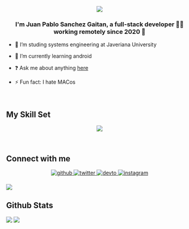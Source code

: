 <div align="center">
<img src="https://rishavanand.github.io/static/images/greetings.gif" align="center" style="width: 100% height="200px" />
</div>  
  

### <div align="center">I'm Juan Pablo Sanchez Gaitan, a full-stack developer 👨‍💻 working remotely since 2020 🚀</div>  
  

- 🔭 I’m studing systems engineering at Javeriana University
  

- 🌱 I’m currently learning android
  

- ❓ Ask me about anything  [here](https://github.com/jpsanchezg/jpsanchezg/issues) 
  

- ⚡ Fun fact: I hate MACos  
  

<br/>  


## My Skill Set  
<p align="center">
  <a href="https://skillicons.dev">
    <img src="https://skillicons.dev/icons?i=git,android,docker,c,vim" />
  </a>
</p>

<br/>  


## Connect with me  
<div align="center">
<a href="https://github.com/jpsanchezg" target="_blank">
<img src=https://img.shields.io/badge/github-%2324292e.svg?&style=for-the-badge&logo=github&logoColor=white alt=github style="margin-bottom: 5px;" />
</a>
<a href="https://twitter.com/unpoemaesunico" target="_blank">
<img src=https://img.shields.io/badge/twitter-%2300acee.svg?&style=for-the-badge&logo=twitter&logoColor=white alt=twitter style="margin-bottom: 5px;" />
</a>
<a href="https://dev.to/jpsanchezg" target="_blank">
<img src=https://img.shields.io/badge/dev.to-%2308090A.svg?&style=for-the-badge&logo=dev.to&logoColor=white alt=devto style="margin-bottom: 5px;" />
</a>
<a href="https://instagram.com/juanpasanch3" target="_blank">
<img src=https://img.shields.io/badge/instagram-%23000000.svg?&style=for-the-badge&logo=instagram&logoColor=white alt=instagram style="margin-bottom: 5px;" />
</a>  
</div>  
  

<br/>  
<div align="left">
<img src="https://komarev.com/ghpvc/?username=jpsanchezg&&style=flat-square" align="center" />
</div> 


## Github Stats  
<div ><img src="https://github-readme-stats.vercel.app/api?username=jpsanchezg&hide_border=true&show_icons=true&include_all_commits=true&count_private=true&line_height=21&theme=algolia"/>
<img src="https://github-readme-stats.vercel.app/api/top-langs/?username=jpsanchezg&langs_count=8&layout=compact&hide_border=true&theme=algolia" /></div>

<br/>  



 
  

<br/>  


<br />

